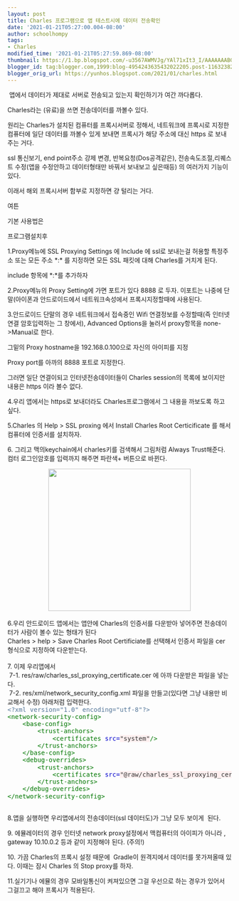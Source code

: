 ```yaml
---
layout: post
title: Charles 프로그램으로 앱 테스트시에 데이터 전송확인
date: '2021-01-21T05:27:00.004-08:00'
author: schoolhompy
tags:
- Charles
modified_time: '2021-01-21T05:27:59.869-08:00'
thumbnail: https://1.bp.blogspot.com/-u3567AWMVJg/YAl71xIt3_I/AAAAAAABGWg/9wPOvwj8dVkZJwULJdPsGwQSKNJxFe0TwCLcBGAsYHQ/s72-c/Screen%2BShot%2B2021-01-21%2Bat%2B21.57.15.png
blogger_id: tag:blogger.com,1999:blog-4954243635432022205.post-116323829102575916
blogger_orig_url: https://yunhos.blogspot.com/2021/01/charles.html
---
```


<p>&nbsp;앱에서 데이터가 제대로 서버로 전송되고 있는지 확인하기가 여간 까다롭다.</p><p>Charles라는 (유료)을 쓰면 전송데이터를 까볼수 있다.</p><p>원리는 Charles가 설치된 컴퓨터를 프록시서버로 정해서, 네트워크에 프록시로 지정한 컴퓨터에 일단 데이터를 까볼수 있게 보내면 프록시가 해당 주소에 대신 https 로 보내주는 거다.</p><p>ssl 통신보기, end point주소 강제 변경, 반복요청(Dos공격같은), 전송속도조절,리퀘스트 수정(앱을 수정안하고 데이터형태만 바꿔서 보내보고 싶은때등) 의 여러가지 기능이 있다.&nbsp;</p><p>이래서 해외 프록시서버 함부로 지정하면 걍 털리는 거다.</p><p>여튼</p><p>기본 사용법은</p><p>프로그램설치후 </p><p>1.Proxy메뉴에 SSL Proxying Settings 에 Include 에 ssl로 보내는걸 허용할 특정주소 또는 모든 주소 *:* 를 지정하면 모든 SSL 패킷에 대해 Charles를 거치게 된다.</p><p>include 항목에 *:*를 추가하자</p><p>2.Proxy메뉴의 Proxy Setting에 가면 포트가 있다 8888 로 두자. 이포트는 나중에 단말(아이폰과 안드로이드에서 네트워크속성에서 프록시지정할때에 사용된다.</p><p>3.안드로이드 단말의 경우 네트워크에서 접속중인 Wifi 연결정보를 수정할때(즉 인터넷연결 암호입력하는 그 창에서), Advanced Options을 눌러서 proxy항목을 none-&gt;Manual로 한다.</p><p>그밑의 Proxy hostname을 192.168.0.100으로 자신의 아이피를 지정</p><p>Proxy port를 아까의 8888 포트로 지정한다.</p><p>그러면 일단 연결이되고 인터넷전송데이터들이 Charles session의 목록에 보이지만 내용은 https 이라 볼수 없다.&nbsp;</p><p>4.우리 앱에서는 https로 보내더라도 Charles프로그램에서 그 내용을 까보도록 하고 싶다.</p><p>5.Charles 의 Help &gt; SSL proxing 에서 Install Charles Root Certicificate 를 해서 컴퓨터에 인증서를 설치하자.</p><p>6. 그리고 맥의keychain에서 charles키를 검색해서 그림처럼 Always Trust해준다. 컴터 로그인암호를 입력까지 해주면 파란색+ 버튼으로 바뀐다.</p><div class="separator" style="clear: both; text-align: center;"><a href="https://1.bp.blogspot.com/-u3567AWMVJg/YAl71xIt3_I/AAAAAAABGWg/9wPOvwj8dVkZJwULJdPsGwQSKNJxFe0TwCLcBGAsYHQ/s2852/Screen%2BShot%2B2021-01-21%2Bat%2B21.57.15.png" imageanchor="1" style="margin-left: 1em; margin-right: 1em;"><img border="0" data-original-height="1076" data-original-width="2852" src="https://1.bp.blogspot.com/-u3567AWMVJg/YAl71xIt3_I/AAAAAAABGWg/9wPOvwj8dVkZJwULJdPsGwQSKNJxFe0TwCLcBGAsYHQ/s320/Screen%2BShot%2B2021-01-21%2Bat%2B21.57.15.png" width="320" /><br /></a></div><br class="Apple-interchange-newline" />6.우리 안드로이드 앱에서는 앱안에 Charles의 인증서를 다운받아 넣어주면 전송데이터가 사람이 볼수 있는 형태가 된다<div>Charles &gt; help &gt; Save Charles Root Certificiate를 선택해서 인증서 파일을 cer 형식으로 지정하여 다운받는다.</div><div><br />7. 이제 우리앱에서&nbsp;</div><div>&nbsp;7-1.&nbsp;res/raw/charles_ssl_proxying_certificate.cer 에 아까 다운받은 파일을 넣는다.</div><div>&nbsp;7-2. res/xml/network_security_config.xml 파일을 만들고(있다면 그냥 내용만 비교해서 수정) 아래처럼 입력한다.</div><div><pre style="color: #333333; line-height: 16.25px; margin-bottom: 0px; margin-top: 0px;"><span style="color: #557799;">&lt;?xml version="1.0" encoding="utf-8"?&gt;</span><br /><span style="color: #007700;">&lt;network-security-config&gt;</span><br />    <span style="color: #007700;">&lt;base-config&gt;</span><br />        <span style="color: #007700;">&lt;trust-anchors&gt;</span><br />            <span style="color: #007700;">&lt;certificates</span> <span style="color: #0000cc;">src=</span><span style="background-color: #fff0f0;">"system"</span><span style="color: #007700;">/&gt;</span><br />        <span style="color: #007700;">&lt;/trust-anchors&gt;</span><br />    <span style="color: #007700;">&lt;/base-config&gt;</span><br />    <span style="color: #007700;">&lt;debug-overrides&gt;</span><br />        <span style="color: #007700;">&lt;trust-anchors&gt;</span><br />            <span style="color: #007700;">&lt;certificates</span> <span style="color: #0000cc;">src=</span><span style="background-color: #fff0f0;">"@raw/charles_ssl_proxying_certificate"</span><span style="color: #007700;">/&gt;</span><br />        <span style="color: #007700;">&lt;/trust-anchors&gt;</span><br />    <span style="color: #007700;">&lt;/debug-overrides&gt;</span><br /><span style="color: #007700;">&lt;/network-security-config&gt;</span></pre><pre style="color: #333333; line-height: 16.25px; margin-bottom: 0px; margin-top: 0px;"><span style="color: #007700;"><br /></span></pre><p>8.앱을 실행하면 우리앱에서의 전송데이터(ssl 데이터도)가 그냥 모두 보이게&nbsp; 된다.</p><p>9. 에뮬레이터의 경우 인터넷 network proxy설정에서 맥컴퓨터의 아이피가 아니라 , gateway 10.10.0.2 등과 같이 지정해야 된다. (주의!)</p><p>10. 가끔 Charles의 프록시 설정 때문에&nbsp; Gradle이 원격지에서 데이터를 못가져올때 있다. 이때는 잠시 Charles 의 Stop proxy를 하자.</p><p>11.실기기나 에뮬의 경우 모바일통신이 켜져있으면 그걸 우선으로 하는 경우가 있어서 그걸끄고 해야 프록시가 적용된다.</p><p>&nbsp;</p><p><br /></p><p><br /></p></div>